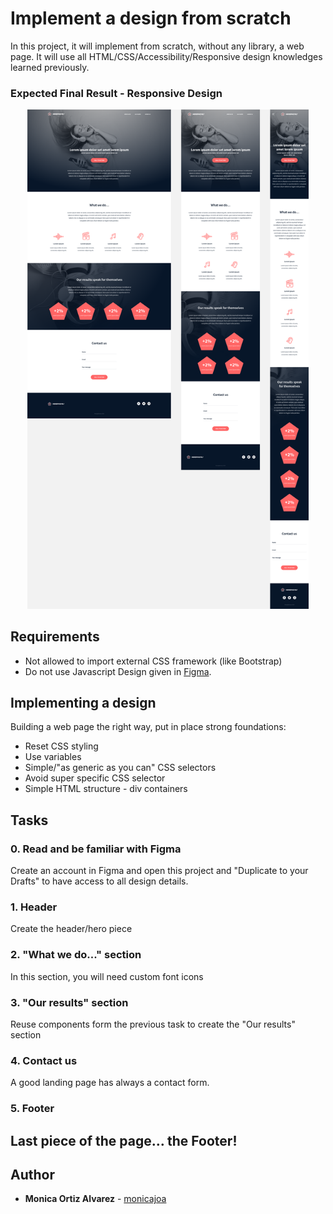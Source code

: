 # Implement a design from scratch

In this project, it will implement from scratch, without any library, a web page. It will use all HTML/CSS/Accessibility/Responsive design knowledges learned previously.

### Expected Final Result - Responsive Design

<p align="center">
<img width="450" alt="figma-img" src="https://github.com/monicajoa/holberton-headphones/blob/master/figma-img.png?raw=true">

## Requirements

- Not allowed to import external CSS framework (like Bootstrap)
- Do not use Javascript
  Design given in [Figma](https://www.figma.com).

## Implementing a design

Building a web page the right way, put in place strong foundations:

- Reset CSS styling
- Use variables
- Simple/"as generic as you can" CSS selectors
- Avoid super specific CSS selector
- Simple HTML structure - div containers

## Tasks

### 0. Read and be familiar with Figma

Create an account in Figma and open this project and "Duplicate to your Drafts" to have access to all design details.

### 1. Header

Create the header/hero piece

### 2. "What we do..." section

In this section, you will need custom font icons

### 3. "Our results" section

Reuse components form the previous task to create the "Our results" section

### 4. Contact us

A good landing page has always a contact form.

### 5. Footer

## Last piece of the page… the Footer!

## Author

- **Monica Ortiz Alvarez** - [monicajoa](https://github.com/monicajoa)
